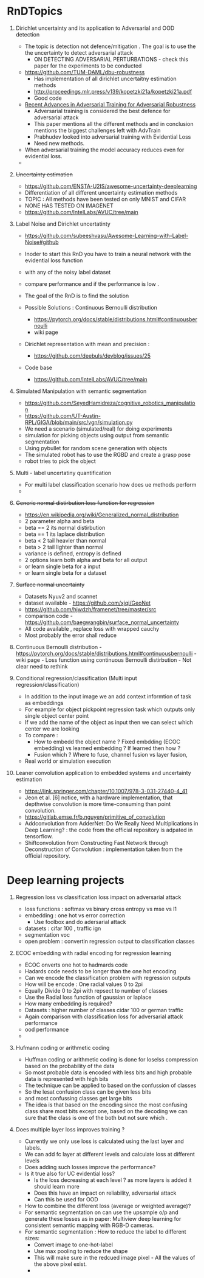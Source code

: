 # RnDTopics


1. Dirichlet uncertainty and its application to Adversarial and OOD detection 
    * The topic is detection not defence/mitigation . The goal is to use the the uncertainty to detect adversarial attack
        - ON DETECTING ADVERSARIAL PERTURBATIONS - check this paper for the experiments to be conducted 
    * https://github.com/TUM-DAML/dbu-robustness
        - Has implementation of all dirichlet uncertaitny estimation methods
        - http://proceedings.mlr.press/v139/kopetzki21a/kopetzki21a.pdf
        - Good code 
    * [Recent Advances in Adversarial Training for Adversarial Robustness ](https://arxiv.org/pdf/2102.01356.pdf)
        - Adversarial training is considered the best defence for adversarial attack
        - This paper mentions all the different methods and in conclusion mentions the biggest challenges left with AdvTrain
        - Prabhudev looked into adversarial training with Evidential Loss
        - Need new methods.
    * When adversarial training the model accuracy reduces even for evidential loss. 
    * 

2. ~~Uncertainty estimation~~
    * https://github.com/ENSTA-U2IS/awesome-uncertainty-deeplearning
    * Differentiation of all different uncertainty estimation methods
    * TOPIC : All methods have been tested on only MNIST and CIFAR
    * NONE HAS TESTED ON IMAGENET
    * https://github.com/IntelLabs/AVUC/tree/main

3. Label Noise and Dirichlet uncertatinty
    * https://github.com/subeeshvasu/Awesome-Learning-with-Label-Noise#github
    * Inoder to start this RnD you have to train a neural network with the evidential loss function
    * with any of the noisy label dataset
    * compare performance and if the performance is low .
    
    * The goal of the RnD is to find the solution
    * Possible Solutions : Continuous Bernoulli distribution 
       - https://pytorch.org/docs/stable/distributions.html#continuousbernoulli
       - wiki page
    * Dirichlet representation with mean and precision :
        - https://github.com/deebuls/devblog/issues/25
     
   * Code base
        - https://github.com/IntelLabs/AVUC/tree/main

4. Simulated Manipulation with semantic segmentation
    * https://github.com/SeyedHamidreza/cognitive_robotics_manipulation
    * https://github.com/UT-Austin-RPL/GIGA/blob/main/src/vgn/simulation.py
    * We need a scenario (simulated/real) for doing experiments
    * simulation for picking objects using output from semantic segmentation
    * Using pybullet for random scene generation with objects
    * The simulated robot has to use the RGBD and create a grasp pose
    * robot tries to pick the object
    
5. Multi - label uncertatiny quantification
    * For multi label classification scenario how does ue methods perform
    * 

6. ~~Generic normal distirbution loss function for regression~~
   * https://en.wikipedia.org/wiki/Generalized_normal_distribution
   * 2 parameter alpha and beta
   * beta == 2 its normal distirbution
   * beta == 1 its laplace distribution
   * beta < 2 tail heavier than normal
   * beta > 2 tail lighter than normal
   * variance is defined, entropy is defined 
   * 2 options learn both alpha and beta  for all output
   * or learn single beta for a input 
   * or learn single beta for a dataset 
   
7. ~~Surface normal uncertainty~~
   - Datasets Nyuv2 and scannet
   - dataset available - https://github.com/xjqi/GeoNet
   - https://github.com/hjwdzh/framenet/tree/master/src
   - comparison code - https://github.com/baegwangbin/surface_normal_uncertainty
   - All code available , replace loss with wrapped cauchy 
   - Most probably the error shall reduce 

8. Continuous Bernoulli distribution 
       - https://pytorch.org/docs/stable/distributions.html#continuousbernoulli
       - wiki page
       - Loss function using continuous Bernoulli distirbution 
       - Not clear need to rethink

9. Conditional regression/classification (Multi input regression/classification)
   - In addition to the input image we an add context informtion of task as embeddings
   - For example for object pickpoint regression task which outputs only single object center point
   - If we add the name of the object as input then we can select which center we are looking
   - To compare :
      - How to embedd the object name ? Fixed embdding (ECOC embedding) vs learned embedding ? If learned then how ?
      - Fusion which ? Where to fuse, channel fusion vs layer fusion,
   - Real world or simulation execution

10. Leaner convolution application to embedded systems and uncertainty estimation
    - https://link.springer.com/chapter/10.1007/978-3-031-27440-4_41
    - Jeon et al. [6] notice, with a hardware implementation, that depthwise convolution is more time-consuming than point convolution. 
    - https://gitlab.emse.fr/b.nguyen/primitive_of_convolution
    - Addconvolution from AdderNet: Do We Really Need Multiplications in Deep Learning? : the code from the official repository is adpated in tensorflow.
    - Shiftconvolution from Constructing Fast Network through Deconstruction of Convolution : implementation taken from the official repository.
       
# Deep learning projects

1. Regression loss vs classification loss impact on adversarial attack
   - loss functions : softmax vs binary cross entropy vs mse vs l1
   - embedding : one hot vs error correction 
      - Use foolbox and do adersarial attack
   - datasets : cifar 100 , traffic ign
   - segmentation voc 
   - open problem : convertin regression output to classification classes 
2. ECOC embedding with radial encoding for regression learning
   - ECOC onverts one hot to hadmards code
   - Hadards code needs to be longer than the one hot encoding
   - Can we encode the classification problem with regression outputs
   - How will be encode : One radial values 0 to 2pi 
   - Equally Divide 0 to 2pi with repsect to number of classes
   - Use the Radial loss function of gaussian or laplace 
   - How many embedding is required?
   - Datasets : higher number of classes cidar 100 or german traffic
   - Again comparison with classification loss for adversarial attack performance 
   - ood performance
   - 
3. Hufmann coding or arithmetic coding 
   - Huffman coding or arithmetic coding is done for loselss compression based on the probability of the data
   - So most probable data is encoded with less bits and high probable data is represented with high bits
   - The technique can be applied to based on the confussion of classes
   - So the lesat confusion class can be given less bits 
   - and most confussing classes get large bits 
   - The idea is that based on the encoding since the most confusing class share most bits except one, based on the decoding we can sure that the class is one of the both but not sure which .
   
1. Does multiple layer loss improves training ?
   - Currently we only use loss is calculated using the last layer and labels.
   - We can add fc layer at different levels and calculate loss at different levels
   - Does adding such losses improve the performance?
   - Is it true also for UC evidential loss?
      - Is the loss decreasing at each level ? as more layers is added it should learn more
      - Does this have an impact on reliability, adversarial attack 
      - Can this be used for OOD
   - How to combine the different loss (average or weighted average)?
   - For semantic segmentation on can use the upsample o/p  and generate these losses as in paper: Multiview deep learning for consistent semantic mapping with RGB-D cameras.
   - For semantic segmentation : How to reduce the label to different sizes:
       - Convert image to one-hot-label
       - Use max pooling to reduce the shape 
       - This will make sure in the redcued image pixel - All the values of the above pixel exist. 
       - 
